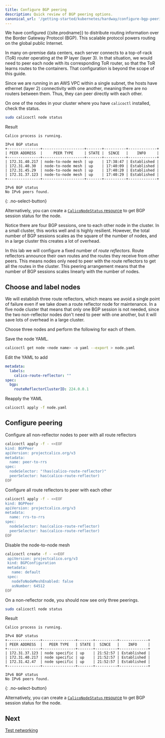 ```yaml
---
title: Configure BGP peering
description: Quick review of BGP peering options. 
canonical_url: '/getting-started/kubernetes/hardway/configure-bgp-peering'
---
```


We have configured {{site.prodname}} to distribute routing information over the
Border Gateway Protocol (BGP). This scalable protocol powers routing on the global
public Internet.

In many on-premise data centers, each server connects to a top-of-rack (ToR) router
operating at the IP layer (layer 3). In that situation, we would need to peer each node
with its corresponding ToR router, so that the ToR learns routes to the containers. That
configuration is beyond the scope of this guide.

Since we are running in an AWS VPC within a single subnet, the hosts have ethernet (layer 2)
connectivity with one another, meaning there are no routers between them. Thus, they can peer
directly with each other.

On one of the nodes in your cluster where you have `calicoctl` installed, check the status.

```bash
sudo calicoctl node status
```

Result

```
Calico process is running.

IPv4 BGP status
+---------------+-------------------+-------+----------+-------------+
| PEER ADDRESS  |     PEER TYPE     | STATE |  SINCE   |    INFO     |
+---------------+-------------------+-------+----------+-------------+
| 172.31.40.217 | node-to-node mesh | up    | 17:38:47 | Established |
| 172.31.40.30  | node-to-node mesh | up    | 17:40:09 | Established |
| 172.31.45.29  | node-to-node mesh | up    | 17:40:20 | Established |
| 172.31.37.123 | node-to-node mesh | up    | 17:40:29 | Established |
+---------------+-------------------+-------+----------+-------------+

IPv6 BGP status
No IPv6 peers found.
```
{: .no-select-button}

Alternatively, you can create a [`CalicoNodeStatus` resource]({{site.baseurl}}/reference/resources/caliconodestatus) to get BGP session status for the node.

Notice there are four BGP sessions, one to each other node in the cluster. In a small cluster, this
works well and is highly resilient. However, the total number of BGP sessions scales as the square
of the number of nodes, and in a large cluster this creates a lot of overhead.

In this lab we will configure a fixed number of _route reflectors_. Route reflectors announce their
own routes and the routes they receive from other peers. This means nodes only need to peer with the
route reflectors to get all the routes in the cluster. This peering arrangement means that the number
of BGP sessions scales linearly with the number of nodes.

## Choose and label nodes

We will establish three route reflectors, which means we avoid a single point of failure even if we take down
a route reflector node for maintenance. In a five node cluster that means that only one BGP session is not
needed, since the two non-reflector nodes don't need to peer with one another, but it will save lots of overhead
in a large cluster.

Choose three nodes and perform the following for each of them.

Save the node YAML.

```bash
calicoctl get node <node name> -o yaml --export > node.yaml
```

Edit the YAML to add

```yaml
metadata:
  labels:
    calico-route-reflector: ""
spec:
  bgp:
    routeReflectorClusterID: 224.0.0.1
```

Reapply the YAML

```bash
calicoctl apply -f node.yaml
```

## Configure peering

Configure all non-reflector nodes to peer with all route reflectors

```bash
calicoctl apply -f - <<EOF
kind: BGPPeer
apiVersion: projectcalico.org/v3
metadata:
  name: peer-to-rrs
spec:
  nodeSelector: "!has(calico-route-reflector)"
  peerSelector: has(calico-route-reflector)
EOF
```

Configure all route reflectors to peer with each other

```bash
calicoctl apply -f - <<EOF
kind: BGPPeer
apiVersion: projectcalico.org/v3
metadata:
  name: rrs-to-rrs
spec:
  nodeSelector: has(calico-route-reflector)
  peerSelector: has(calico-route-reflector)
EOF
```

Disable the node-to-node mesh

```bash
calicoctl create -f - <<EOF
 apiVersion: projectcalico.org/v3
 kind: BGPConfiguration
 metadata:
   name: default
 spec:
   nodeToNodeMeshEnabled: false
   asNumber: 64512
EOF
```

On a non-reflector node, you should now see only three peerings.

```bash
sudo calicoctl node status
```

Result

```
Calico process is running.

IPv4 BGP status
+---------------+---------------+-------+----------+-------------+
| PEER ADDRESS  |   PEER TYPE   | STATE |  SINCE   |    INFO     |
+---------------+---------------+-------+----------+-------------+
| 172.31.37.123 | node specific | up    | 21:52:57 | Established |
| 172.31.40.217 | node specific | up    | 21:52:57 | Established |
| 172.31.42.47  | node specific | up    | 21:52:57 | Established |
+---------------+---------------+-------+----------+-------------+

IPv6 BGP status
No IPv6 peers found.
```
{: .no-select-button}

Alternatively, you can create a [`CalicoNodeStatus` resource]({{site.baseurl}}/reference/resources/caliconodestatus) to get BGP session status for the node.

## Next

[Test networking](./test-networking)

